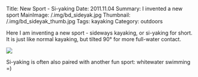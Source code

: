 Title: New Sport - Si-yaking
Date: 2011.11.04
Summary: I invented a new sport
MainImage: /.img/bd_sideyak.jpg
Thumbnail: /.img/bd_sideyak_thumb.jpg
Tags: kayaking
Category: outdoors

Here I am inventing a new sport - sideways kayaking, or si-yaking for short. It is just like normal kayaking, but tilted 90° for more full-water contact.

<p><img src="/.img/outdoors/siyaking.jpg">

Si-yaking is often also paired with another fun sport: whitewater swimming =)
